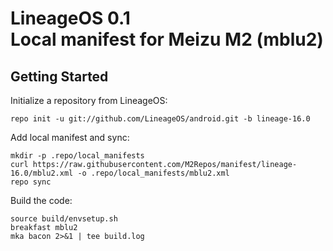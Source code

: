 LineageOS 0.1  
Local manifest for Meizu M2 (mblu2)
===========================

Getting Started
---------------

Initialize a repository from LineageOS:

	repo init -u git://github.com/LineageOS/android.git -b lineage-16.0
 
Add local manifest and sync:

	mkdir -p .repo/local_manifests
	curl https://raw.githubusercontent.com/M2Repos/manifest/lineage-16.0/mblu2.xml -o .repo/local_manifests/mblu2.xml
	repo sync
 
Build the code:

	source build/envsetup.sh
	breakfast mblu2
	mka bacon 2>&1 | tee build.log
